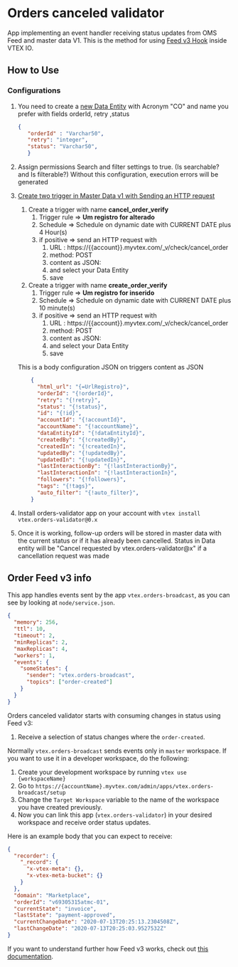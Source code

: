 # Orders canceled validator

App implementing an event handler receiving status updates from OMS Feed and master data V1. 
This is the method for using [Feed v3 Hook](https://developers.vtex.com/reference/feed-v3) inside VTEX IO.


## How to Use

### Configurations 
1. You need to create a [new Data Entity](https://help.vtex.com/tutorial/creating-data-entity--tutorials_1265#how-to-set-up) with Acronym "CO" and name you prefer with fields orderId, retry ,status
   ```json
   {
      "orderId" : "Varchar50",
      "retry": "integer",
      "status": "Varchar50",
      }
    ``` 
2. Assign permissions Search and filter settings to true. (Is searchable? and Is filterable?) Without this configuration, execution errors will be generated 
3. [Create two trigger in Master Data v1 with Sending an HTTP request](https://help.vtex.com/en/tutorial/creating-trigger-in-master-data--tutorials_1270#sending-an-http-request) 
   1. Create a trigger with name **cancel_order_verify**
      1. Trigger rule => **Um registro for alterado**
      2. Schedule => Schedule on dynamic date with CURRENT DATE plus 4 Hour(s)
      3. if positive => send an HTTP request with 
         1. URL : https://{{account}}.myvtex.com/_v/check/cancel_order
         2. method: POST
         3. content as JSON: 
         4. and select your Data Entity
         5. save 
   2. Create a trigger with name **create_order_verify**
      1. Trigger rule => **Um registro for inserido**
      2. Schedule => Schedule on dynamic date with CURRENT DATE plus 10 minute(s)
      3. if positive => send an HTTP request with 
         1. URL : https://{{account}}.myvtex.com/_v/check/cancel_order
         2. method: POST
         3. content as JSON: 
         4. and select your Data Entity
         5. save 

    This is a body configuration JSON  on triggers content as JSON
    ```json
        {
          "html_url": "{=UrlRegistro}",
          "orderId": "{!orderId}",
          "retry": "{!retry}",
          "status": "{!status}",
          "id": "{!id}",
          "accountId": "{!accountId}",
          "accountName": "{!accountName}",
          "dataEntityId": "{!dataEntityId}",
          "createdBy": "{!createdBy}",
          "createdIn": "{!createdIn}",
          "updatedBy": "{!updatedBy}",
          "updatedIn": "{!updatedIn}",
          "lastInteractionBy": "{!lastInteractionBy}",
          "lastInteractionIn": "{!lastInteractionIn}",
          "followers": "{!followers}",
          "tags": "{!tags}",
          "auto_filter": "{!auto_filter}",
        }
    ```
4. Install orders-validator app on your account with ```vtex install vtex.orders-validator@0.x```
5. Once it is working, follow-up orders will be stored in master data with the current status or if it has already been cancelled. Status in Data entity will be "Cancel requested by vtex.orders-validator@x" if a cancellation request was made
   

## Order Feed v3 info

This app handles events sent by the app `vtex.orders-broadcast`, as you can see by looking at `node/service.json`.

```json
{
  "memory": 256,
  "ttl": 10,
  "timeout": 2,
  "minReplicas": 2,
  "maxReplicas": 4,
  "workers": 1,
  "events": {
    "someStates": {
      "sender": "vtex.orders-broadcast",
      "topics": ["order-created"]
    }
  }
}
```

Orders canceled validator starts with consuming changes in status using Feed v3:

1. Receive a selection of status changes where the `order-created`. 

Normally `vtex.orders-broadcast` sends events only in `master` workspace. If you want to use it in a developer workspace, do the following:

1. Create your development workspace by running `vtex use {workspaceName}`
2. Go to `https://{accountName}.myvtex.com/admin/apps/vtex.orders-broadcast/setup`
3. Change the `Target Workspace` variable to the name of the workspace you have created previously.
4. Now you can link this app (`vtex.orders-validator`) in your desired workspace and receive order status updates.

Here is an example body that you can expect to receive:

```json
{
  "recorder": {
    "_record": {
      "x-vtex-meta": {},
      "x-vtex-meta-bucket": {}
    }
  },
  "domain": "Marketplace",
  "orderId": "v69305315atmc-01",
  "currentState": "invoice",
  "lastState": "payment-approved",
  "currentChangeDate": "2020-07-13T20:25:13.2304508Z",
  "lastChangeDate": "2020-07-13T20:25:03.9527532Z"
}
```

If you want to understand further how Feed v3 works, check out [this documentation](https://help.vtex.com/tutorial/orders-management-feed-v3-setup--5qDml3cQypWDRTgw69s4C1).
